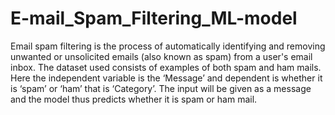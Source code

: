 # E-mail_Spam_Filtering_ML-model
Email spam filtering is the process of automatically identifying and removing unwanted or unsolicited emails (also known as spam) from a user's email inbox. The dataset used consists of examples of both spam and ham mails. Here the independent variable is the ‘Message’ and dependent is whether it is ‘spam’ or ‘ham’ that is ‘Category’. The input will be given as a message and the model thus predicts whether it is spam or ham mail.

